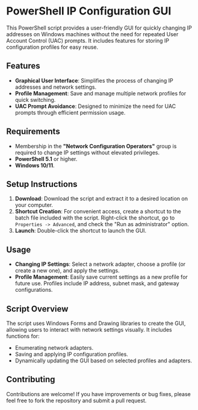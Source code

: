 # PowerShell IP Configuration GUI

This PowerShell script provides a user-friendly GUI for quickly changing IP addresses on Windows machines without the need for repeated User Account Control (UAC) prompts. It includes features for storing IP configuration profiles for easy reuse.

## Features

- **Graphical User Interface**: Simplifies the process of changing IP addresses and network settings.
- **Profile Management**: Save and manage multiple network profiles for quick switching.
- **UAC Prompt Avoidance**: Designed to minimize the need for UAC prompts through efficient permission usage.

## Requirements

- Membership in the **"Network Configuration Operators"** group is required to change IP settings without elevated privileges.
- **PowerShell 5.1** or higher.
- **Windows 10/11**.

## Setup Instructions

1. **Download**: Download the script and extract it to a desired location on your computer.
2. **Shortcut Creation**: For convenient access, create a shortcut to the batch file included with the script. Right-click the shortcut, go to `Properties -> Advanced`, and check the "Run as administrator" option.
3. **Launch**: Double-click the shortcut to launch the GUI.

## Usage

- **Changing IP Settings**: Select a network adapter, choose a profile (or create a new one), and apply the settings.
- **Profile Management**: Easily save current settings as a new profile for future use. Profiles include IP address, subnet mask, and gateway configurations.

## Script Overview

The script uses Windows Forms and Drawing libraries to create the GUI, allowing users to interact with network settings visually. It includes functions for:

- Enumerating network adapters.
- Saving and applying IP configuration profiles.
- Dynamically updating the GUI based on selected profiles and adapters.

## Contributing

Contributions are welcome! If you have improvements or bug fixes, please feel free to fork the repository and submit a pull request.
